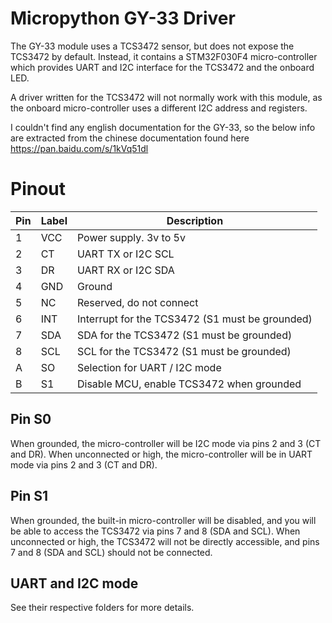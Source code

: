 # Micropython GY-33 Driver

The GY-33 module uses a TCS3472 sensor, but does not expose the TCS3472 by default.
Instead, it contains a STM32F030F4 micro-controller which provides UART and I2C interface for the TCS3472 and the onboard LED.

A driver written for the TCS3472 will not normally work with this module, as the onboard micro-controller uses a different I2C address and registers.

I couldn't find any english documentation for the GY-33, so the below info are extracted from the chinese documentation found here https://pan.baidu.com/s/1kVq51dl

# Pinout

| Pin | Label | Description |
| --- | --- | --- |
| 1 | VCC | Power supply. 3v to 5v |
| 2 | CT | UART TX or I2C SCL |
| 3 | DR | UART RX or I2C SDA |
| 4 | GND | Ground |
| 5 | NC | Reserved, do not connect |
| 6 | INT | Interrupt for the TCS3472 (S1 must be grounded) |
| 7 | SDA | SDA for the TCS3472 (S1 must be grounded) |
| 8 | SCL | SCL for the TCS3472 (S1 must be grounded) |
| A | SO | Selection for UART / I2C mode |
| B | S1 | Disable MCU, enable TCS3472 when grounded |

## Pin S0

When grounded, the micro-controller will be I2C mode via pins 2 and 3 (CT and DR).
When unconnected or high, the micro-controller will be in UART mode via pins 2 and 3 (CT and DR).

## Pin S1

When grounded, the built-in micro-controller will be disabled, and you will be able to access the TCS3472 via pins 7 and 8 (SDA and SCL).
When unconnected or high, the TCS3472 will not be directly accessible, and pins 7 and 8 (SDA and SCL) should not be connected.

## UART and I2C mode

See their respective folders for more details.